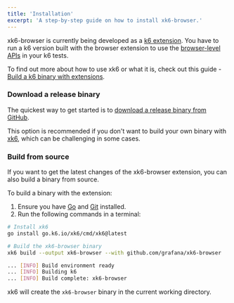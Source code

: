 ```yaml
---
title: 'Installation'
excerpt: 'A step-by-step guide on how to install xk6-browser.'
---
```


xk6-browser is currently being developed as a [k6 extension](/extensions). You have to run a k6 version built with the browser extension to use the [browser-level APIs](/javascript-api/xk6-browser/#browser-level-apis) in your k6 tests.

To find out more about how to use xk6 or what it is, check out this guide - [Build a k6 binary with extensions](https://k6.io/docs/extensions/guides/build-a-k6-binary-with-extensions/).

### Download a release binary

The quickest way to get started is to [download a release binary from GitHub](https://github.com/grafana/xk6-browser/releases).

This option is recommended if you don't want to build your own binary with [xk6](https://github.com/grafana/xk6), which can be challenging in some cases.

### Build from source

If you want to get the latest changes of the xk6-browser extension, you can also build a binary from source.

To build a binary with the extension:
1. Ensure you have [Go](https://golang.org/doc/install) and [Git](https://git-scm.com/) installed.
2. Run the following commands in a terminal:

```bash
# Install xk6
go install go.k6.io/xk6/cmd/xk6@latest

# Build the xk6-browser binary
xk6 build --output xk6-browser --with github.com/grafana/xk6-browser

... [INFO] Build environment ready
... [INFO] Building k6
... [INFO] Build complete: xk6-browser
```

xk6 will create the `xk6-browser` binary in the current working directory.
